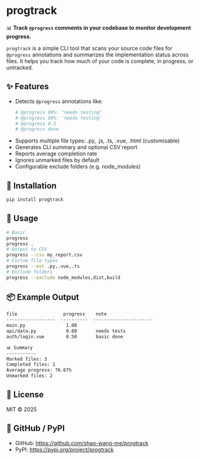 # progtrack

📊 **Track `@progress` comments in your codebase to monitor development progress.**

`progtrack` is a simple CLI tool that scans your source code files for `@progress` annotations and summarizes the implementation status across files. It helps you track how much of your code is complete, in progress, or untracked.

## ✨ Features

- Detects `@progress` annotations like:
  ```python
  # @progress 80%: "needs testing"
  # @progress 80%: 'needs testing'
  # @progress 0.5
  # @progress done
  ```
- Supports multiple file types: .py, .js, .ts, .vue, .html (customisable)
- Generates CLI summary and optional CSV report
- Reports average completion rate
- Ignores unmarked files by default
- Configurable exclude folders (e.g. node_modules)

## 🧰 Installation

```bash
pip install progtrack
```

## 🚀 Usage

```bash
# Basic
progress
progress .
# Output to CSV
progress --csv my_report.csv
# Custom file types
progress --ext .py,.vue,.ts
# Exclude folders
progress --exclude node_modules,dist,build
```

## 📦 Example Output

```txt
file                 progress    note
------------------  ----------  ----------------------
main.py               1.00
api/data.py           0.80       needs tests
auth/login.vue        0.50       basic done

📊 Summary
-----------
Marked files: 3
Completed files: 1
Average progress: 76.67%
Unmarked files: 2
```

## 🪪 License

MIT © 2025

## 🤖 GitHub / PyPI
- GitHub: https://github.com/shao-wang-me/progtrack
- PyPI: https://pypi.org/project/progtrack